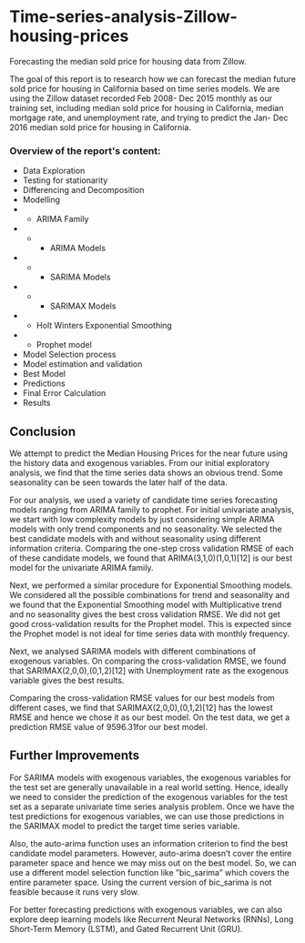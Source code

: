 # Time-series-analysis-Zillow-housing-prices
Forecasting the median sold price for housing data from Zillow.

The goal of this report is to research how we can forecast the median future sold price for housing in California based on time series models. We are using the Zillow dataset recorded Feb 2008- Dec 2015 monthly as our training set, including median sold price for housing in California, median mortgage rate, and unemployment rate, and trying to predict the Jan- Dec 2016 median sold price for housing in California.

### Overview of the report's content:

- Data Exploration
- Testing for stationarity
- Differencing and Decomposition
- Modelling
- - ARIMA Family
- - - ARIMA Models
- - - SARIMA Models
- - - SARIMAX Models
- - Holt Winters Exponential Smoothing
- - Prophet model
- Model Selection process
- Model estimation and validation
- Best Model
- Predictions
- Final Error Calculation
- Results

## Conclusion
We attempt to predict the Median Housing Prices for the near future using the history data and exogenous variables. From our initial exploratory analysis, we find that the time series data shows an obvious trend. Some seasonality can be seen towards the later half of the data.

For our analysis, we used a variety of candidate time series forecasting models ranging from ARIMA family to prophet. For initial univariate analysis, we start with low complexity models by just considering simple ARIMA models with only trend components and no seasonality. We selected the
best candidate models with and without seasonality using different information criteria. Comparing the one-step cross validation RMSE of each of these candidate models, we found that ARIMA(3,1,0)(1,0,1)[12] is our best model for the univariate ARIMA family.

Next, we performed a similar procedure for Exponential Smoothing models. We considered all the possible combinations for trend and seasonality and we found that the Exponential Smoothing model with Multiplicative trend and no seasonality gives the best cross validation RMSE. We did not get good cross-validation results for the Prophet model. This is expected since the Prophet model is not ideal for time series data with monthly frequency.

Next, we analysed SARIMA models with different combinations of exogenous variables. On comparing the cross-validation RMSE, we found that SARIMAX(2,0,0),(0,1,2)[12] with Unemployment rate as the exogenous variable gives the best results. 

Comparing the cross-validation RMSE values for our best models from different cases, we find that SARIMAX(2,0,0),(0,1,2)[12] has the lowest RMSE and hence we chose it as our best model. On the test data, we get a prediction RMSE value of 9596.31for our best model.

## Further Improvements
For SARIMA models with exogenous variables, the exogenous variables for the test set are generally unavailable in a real world setting. Hence, ideally we need to consider the prediction of the exogenous variables for the test set as a separate univariate time series analysis problem. Once we have the test predictions for exogenous variables, we can use those predictions in the SARIMAX model to predict the target time series variable.

Also, the auto-arima function uses an information criterion to find the best candidate model parameters. However, auto-arima doesn’t cover the entire parameter space and hence we may miss out on the best model. So, we can use a different model selection function like ”bic_sarima” which covers the entire parameter space. Using the current version of bic_sarima is not feasible because it runs very slow.

For better forecasting predictions with exogenous variables, we can also explore deep learning models like Recurrent Neural Networks (RNNs), Long Short-Term Memory (LSTM), and Gated Recurrent Unit (GRU).
